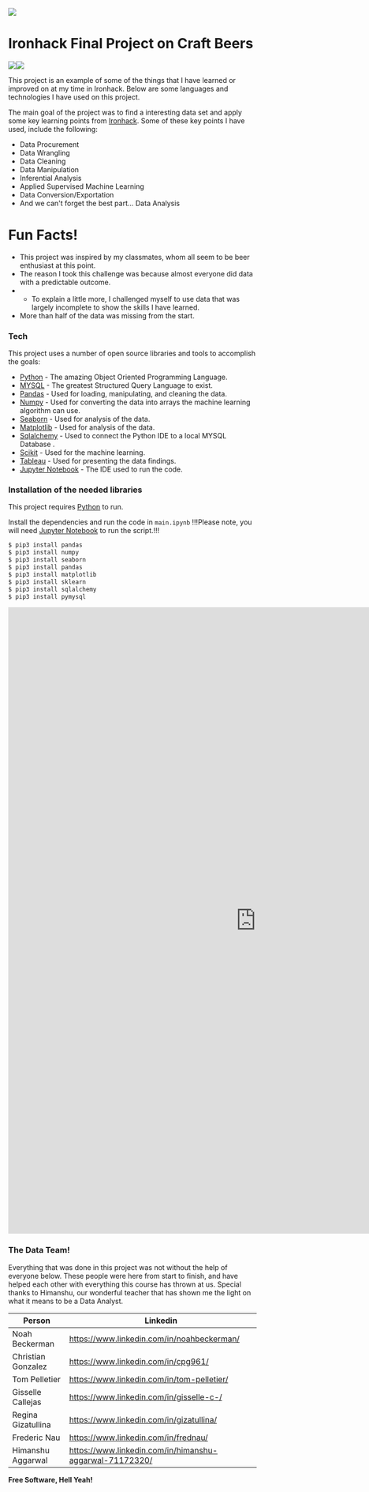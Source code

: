 [![](https://lh3.googleusercontent.com/u7MLTOImlXiCxztNKqWIyZnJc_jXfB_PWDhxIADk3ivr1tCWxwaQFRe-mZuHv4h8_Su4Fg=s85)](https://www.ironhack.com)
# Ironhack Final Project on Craft Beers


[![](https://www.python.org/static/community_logos/python-powered-w-100x40.png)](https://www.python.org/psf-landing/)[![](https://www.mysql.com/common/logos/includes-mysql-125x64.png)](https://www.mysql.com)


This project is an example of some of the things that I have learned or improved on at my time in Ironhack. Below are some languages and technologies I have used on this project.




The main goal of the project was to find a interesting data set and apply some key learning points from [Ironhack]. Some of these key points I have used, include the following:
 * Data Procurement
 * Data Wrangling
 * Data Cleaning
 * Data Manipulation
 * Inferential Analysis
 * Applied Supervised Machine Learning
 * Data Conversion/Exportation
 * And we can't forget the best part... Data Analysis
# Fun Facts!

  - This project was inspired by my classmates, whom all seem to be beer enthusiast at this point.
  - The reason I took this challenge was because almost everyone did data with a predictable outcome. 
  - - To explain a little more, I challenged myself to use data that was largely incomplete to show the skills I have learned.
  - More than half of the data was missing from the start.

### Tech

This project uses a number of open source libraries and tools to accomplish the goals:

* [Python] - The amazing Object Oriented Programming Language.
* [MYSQL] - The greatest Structured Query Language to exist. 
* [Pandas] - Used for loading, manipulating, and cleaning the data.
* [Numpy] - Used for converting the data into arrays the machine learning algorithm can use.
* [Seaborn] - Used for analysis of the data.
* [Matplotlib] - Used for analysis of the data.
* [Sqlalchemy] - Used to connect the Python IDE to a local MYSQL Database .
* [Scikit] - Used for the machine learning.
* [Tableau] - Used for presenting the data findings.
* [Jupyter Notebook] - The IDE used to run the code.



### Installation of the needed libraries

This project requires [Python] to run.

Install the dependencies and run the code in `main.ipynb`
!!!Please note, you will need [Jupyter Notebook] to run the script.!!!

```sh
$ pip3 install pandas
$ pip3 install numpy
$ pip3 install seaborn
$ pip3 install pandas
$ pip3 install matplotlib
$ pip3 install sklearn
$ pip3 install sqlalchemy
$ pip3 install pymysql
```
<center><iframe src="https://public.tableau.com/profile/noah.beckerman#!/vizhome/Ironhack-Final-Project/Top5Breweriesandtheirinformation?:embed=y&:display_count=yes&:toolbar=no" width="1004" height="1269" frameborder="0"></iframe></center>

### The Data Team!

Everything that was done in this project was not without the help of everyone below. These people were here from start to finish, and have helped each other with everything this course has thrown at us. Special thanks to Himanshu, our wonderful teacher that has shown me the light on what it means to be a Data Analyst.

| Person | Linkedin |
| ------ | ------ |
| Noah Beckerman | https://www.linkedin.com/in/noahbeckerman/ |
| Christian Gonzalez | https://www.linkedin.com/in/cpg961/ |
| Tom Pelletier | https://www.linkedin.com/in/tom-pelletier/ |
| Gisselle Callejas | https://www.linkedin.com/in/gisselle-c-/ |
| Regina Gizatullina | https://www.linkedin.com/in/gizatullina/ |
| Frederic Nau | https://www.linkedin.com/in/frednau/ |
| Himanshu Aggarwal | https://www.linkedin.com/in/himanshu-aggarwal-71172320/ |


**Free Software, Hell Yeah!**

[//]: # (These are reference links used in the body of this note and get stripped out when the markdown processor does its job. There is no need to format nicely because it shouldn't be seen. Thanks SO - http://stackoverflow.com/questions/4823468/store-comments-in-markdown-syntax)


   [MYSQL]: <https://www.mysql.com/>
   [Python]: <https://www.python.org/>
   [Pandas]: <https://pandas.pydata.org/>
   [Numpy]: <https://www.numpy.org/>
   [Seaborn]: <https://seaborn.pydata.org/>
   [Matplotlib]: <https://matplotlib.org/>
   [Sqlalchemy]: <https://www.sqlalchemy.org/>
   [Scikit]: <https://scikit-learn.org/stable/>
   [Tableau]: <https://www.tableau.com/>
   [Jupyter Notebook]: <https://jupyter.org/>
   [Ironhack]: <https://www.ironhack.com/en>

